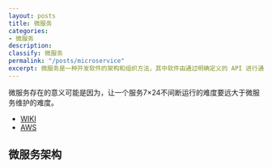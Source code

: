 ```yaml
---
layout: posts
title: 微服务
categories:
- 微服务
description: 
classify: 微服务
permalink: "/posts/microservice"
excerpt: 微服务是一种开发软件的架构和组织方法，其中软件由通过明确定义的 API 进行通信的小型独立服务组成。这些服务由各个小型独立团队负责。微服务架构使应用程序更易于扩展和更快地开发，从而加速创新并缩短新功能的上市时间。
---
```


微服务存在的意义可能是因为，让一个服务7×24不间断运行的难度要远大于微服务维护的难度。

+ [WIKI](https://zh.wikipedia.org/wiki/%E5%BE%AE%E6%9C%8D%E5%8B%99)
+ [AWS](https://aws.amazon.com/cn/microservices/)
 
## 微服务架构
